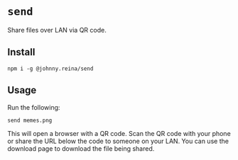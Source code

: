 # `send`

Share files over LAN via QR code.

## Install

`npm i -g @johnny.reina/send`

## Usage

Run the following:

```bash
send memes.png
```

This will open a browser with a QR code. Scan the QR code with your phone or share the URL below the code to someone on your LAN. You can use the download page to download the file being shared.
